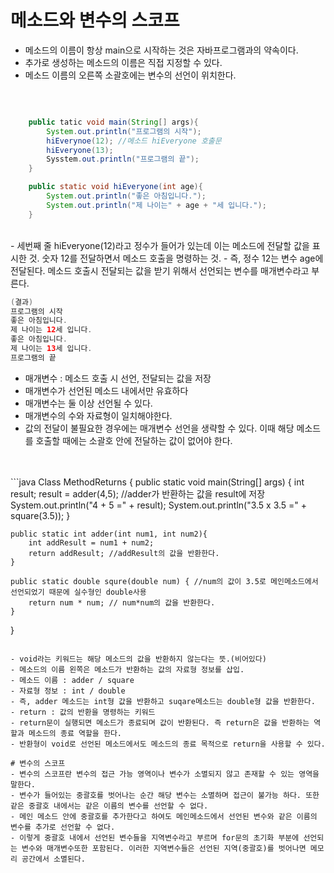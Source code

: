 # 메소드와 변수의 스코프
- 메소드의 이름이 항상 main으로 시작하는 것은 자바프로그램과의 약속이다.
- 추가로 생성하는 메소드의 이름은 직접 지정할 수 있다.
- 메소드 이름의 오른쪽 소괄호에는 변수의 선언이 위치한다.

<br>

```java

    public tatic void main(String[] args){
        System.out.println("프로그램의 시작");
        hiEverynoe(12); //메소드 hiEveryone 호출문
        hiEveryone(13);
        Sysstem.out.println("프로그램의 끝");
    }

    public static void hiEveryone(int age){
        System.out.println("좋은 아침입니다.");
        System.out.println("제 나이는" + age + "세 입니다.");
    }
```

<br>
- 세번째 줄 hiEveryone(12)라고 정수가 들어가 있는데 이는 메소드에 전달할 값을 표시한 것. 숫자 12를 전달하면서 메소드 호출을 명령하는 것.
- 즉, 정수 12는 변수 age에 전달된다. 메소드 호출시 전달되는 값을 받기 위해서 선언되는 변수를 매개변수라고 부른다.
<br>

```java
(결과)
프로그램의 시작
좋은 아침입니다.
제 나이는 12세 입니다.
좋은 아침입니다.
제 나이는 13세 입니다.
프로그램의 끝
```

- 매개변수 : 메소드 호출 시 선언, 전달되는 값을 저장
- 매개변수가 선언된 메소드 내에서만 유효하다
- 매개변수는 둘 이상 선언될 수 있다.
- 매개변수의 수와 자료형이 일치해야한다.
- 값의 전달이 불필요한 경우에는 매개변수 선언을 생략할 수 있다. 이때 해당 메소드를 호출할 때에는 소괄호 안에 전달하는 값이 없어야 한다.
<br>
<br>
```java
Class MethodReturns {
    public static void main(String[] args) {
        int result;
        result = adder(4,5); //adder가 반환하는 값을 result에 저장
        System.out.println("4 + 5 =" + result);
        System.out.println("3.5 x 3.5 =" + square(3.5));
    }

    public static int adder(int num1, int num2){
        int addResult = num1 + num2; 
        return addResult; //addResult의 값을 반환한다.
    }

    public static double squre(double num) { //num의 값이 3.5로 메인메소드에서 선언되었기 때문에 실수형인 double사용
        return num * num; // num*num의 값을 반환한다.
    }
}
```

- void라는 키워드는 해당 메소드의 값을 반환하지 않는다는 뜻.(비어있다)
- 메소드의 이름 왼쪽은 메소드가 반환하는 값의 자료형 정보를 삽입.
- 메소드 이름 : adder / square
- 자료형 정보 : int / double
- 즉, adder 메소드는 int형 값을 반환하고 suqare메소드는 double형 값을 반환한다.
- return : 값의 반환을 명령하는 키워드
- return문이 실행되면 메소드가 종료되며 값이 반환된다. 즉 return은 값을 반환하는 역할과 메소드의 종료 역할을 한다.
- 반환형이 void로 선언된 메소드에서도 메소드의 종료 목적으로 return을 사용할 수 있다.
  
# 변수의 스코프
- 변수의 스코프란 변수의 접근 가능 영역이나 변수가 소멸되지 않고 존재할 수 있는 영역을 말한다.
- 변수가 들어있는 중괄호를 벗어나는 순간 해당 변수는 소멸하며 접근이 불가능 하다. 또한 같은 중괄호 내에서는 같은 이름의 변수를 선언할 수 없다.
- 메인 메소드 안에 중괄호를 추가한다고 하여도 메인메소드에서 선언된 변수와 같은 이름의 변수를 추가로 선언할 수 없다.
- 이렇게 중괄호 내에서 선언된 변수들을 지역변수라고 부르며 for문의 초기화 부분에 선언되는 변수와 매개변수또한 포함된다. 이러한 지역변수들은 선언된 지역(중괄호)를 벗어나면 메모리 공간에서 소멸된다.
